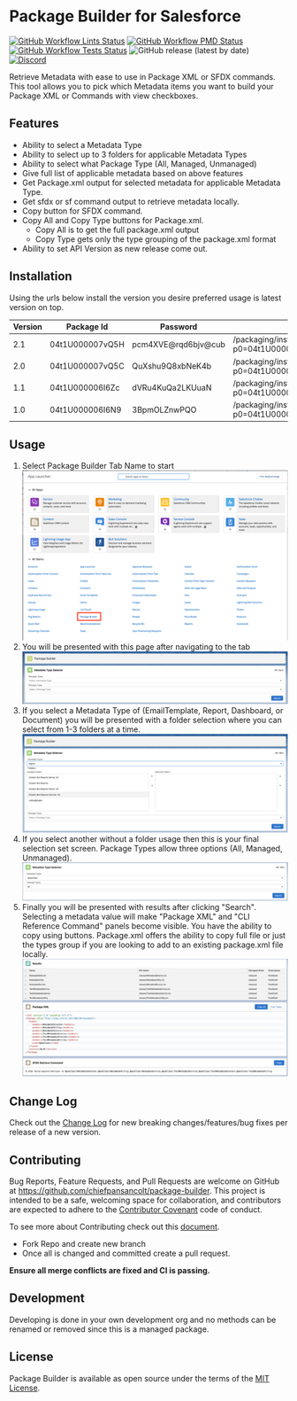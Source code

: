 # Package Builder for Salesforce

[![GitHub Workflow Lints Status](https://img.shields.io/github/actions/workflow/status/chiefpansancolt/package-builder/lints.yml?label=Lints&logo=github&style=flat-square)](https://github.com/chiefpansancolt/package-builder/actions/workflows/lints.yml)
[![GitHub Workflow PMD Status](https://img.shields.io/github/actions/workflow/status/chiefpansancolt/package-builder/pmd.yml?label=PMD&logo=github&style=flat-square)](https://github.com/chiefpansancolt/package-builder/actions/workflows/pmd.yml)
[![GitHub Workflow Tests Status](https://img.shields.io/github/actions/workflow/status/chiefpansancolt/package-builder/tests.yml?label=Tests&logo=github&style=flat-square)](https://github.com/chiefpansancolt/package-builder/actions/workflows/tests.yml)
![GitHub release (latest by date)](https://img.shields.io/github/v/release/chiefpansancolt/package-builder?logo=github&style=flat-square)
[![Discord](https://img.shields.io/discord/450095227185659905?label=Discord&logo=discord&style=flat-square)](https://discord.gg/FPfA3w6)

Retrieve Metadata with ease to use in Package XML or SFDX commands.
This tool allows you to pick which Metadata items you want to build your Package XML or Commands with view checkboxes.

## Features

- Ability to select a Metadata Type
- Ability to select up to 3 folders for applicable Metadata Types
- Ability to select what Package Type (All, Managed, Unmanaged)
- Give full list of applicable metadata based on above features
- Get Package.xml output for selected metadata for applicable Metadata Type.
- Get sfdx or sf command output to retrieve metadata locally.
- Copy button for SFDX command.
- Copy All and Copy Type buttons for Package.xml.
  - Copy All is to get the full package.xml output
  - Copy Type gets only the type grouping of the package.xml format
- Ability to set API Version as new release come out.

## Installation

Using the urls below install the version you desire preferred usage is latest version on top.

| Version | Package Id      | Password            | URL                                                |
| ------- | --------------- | ------------------- | -------------------------------------------------- |
| 2.1     | 04t1U000007vQ5H | pcm4XVE@rqd6bjv@cub | /packaging/installPackage.apexp?p0=04t1U000007vQ5H |
| 2.0     | 04t1U000007vQ5C | QuXshu9Q8xbNeK4b    | /packaging/installPackage.apexp?p0=04t1U000007vQ5C |
| 1.1     | 04t1U000006I6Zc | dVRu4KuQa2LKUuaN    | /packaging/installPackage.apexp?p0=04t1U000006I6Zc |
| 1.0     | 04t1U000006I6N9 | 3BpmOLZnwPQO        | /packaging/installPackage.apexp?p0=04t1U000006I6N9 |

## Usage

1. Select Package Builder Tab Name to start
   ![Tab Selection](/.github/images/Package%20Builder%20Tab.png)
2. You will be presented with this page after navigating to the tab
   ![Pre Selection](/.github/images/Pre%20Selection.png)
3. If you select a Metadata Type of (EmailTemplate, Report, Dashboard, or Document) you will be presented with a folder selection where you can select from 1-3 folders at a time.
   ![Folder Selection](/.github/images/Pre%20Selection%20with%20Folders.png)
4. If you select another without a folder usage then this is your final selection set screen. Package Types allow three options (All, Managed, Unmanaged).
   ![Selection](/.github/images/Selection.png)
5. Finally you will be presented with results after clicking "Search". Selecting a metadata value will make "Package XML" and "CLI Reference Command" panels become visible. You have the ability to copy using buttons. Package.xml offers the ability to copy full file or just the types group if you are looking to add to an existing package.xml file locally.
   ![Results](/.github/images/Results.png)

## Change Log

Check out the [Change Log](https://github.com/chiefpansancolt/package-builder/blob/main/CHANGELOG.md) for new breaking changes/features/bug fixes per release of a new version.

## Contributing

Bug Reports, Feature Requests, and Pull Requests are welcome on GitHub at https://github.com/chiefpansancolt/package-builder. This project is intended to be a safe, welcoming space for collaboration, and contributors are expected to adhere to the [Contributor Covenant](https://github.com/chiefpansancolt/package-builder/blob/main/.github/CODE_OF_CONDUCT.md) code of conduct.

To see more about Contributing check out this [document](https://github.com/chiefpansancolt/package-builder/blob/main/.github/CONTRIBUTING.md).

- Fork Repo and create new branch
- Once all is changed and committed create a pull request.

**Ensure all merge conflicts are fixed and CI is passing.**

## Development

Developing is done in your own development org and no methods can be renamed or removed since this is a managed package.

## License

Package Builder is available as open source under the terms of the [MIT License](https://github.com/chiefpansancolt/package-builder/blob/main/LICENSE).

